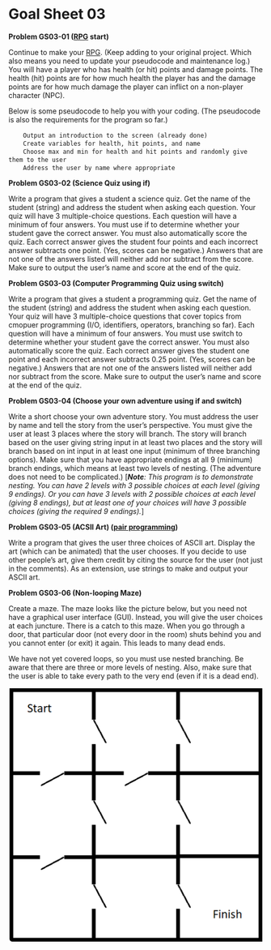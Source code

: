 # Goal Sheet 03

**Problem GS03-01 ([RPG](https://github.com/MichaelTMiyoshi/CPPwithMiyoshi/blob/master/Problems/RPG_Requirements.md) start)**

Continue to make your [RPG](https://github.com/MichaelTMiyoshi/CPPwithMiyoshi/blob/master/Problems/RPG_Requirements.md).  (Keep adding to your original project.  Which also means you need to update your pseudocode and maintenance log.)  You will have a player who has health (or hit) points and damage points.  The health (hit) points are for how much health the player has and the damage points are for how much damage the player can inflict on a non-player character (NPC).

Below is some pseudocode to help you with your coding.  (The pseudocode is also the requirements for the program so far.)

```
	Output an introduction to the screen (already done)
	Create variables for health, hit points, and name
	Choose max and min for health and hit points and randomly give them to the user
	Address the user by name where appropriate
```

**Problem GS03-02 (Science Quiz using if)**

Write a program that gives a student a science quiz.  Get the name of the student (string) and address the student when asking each question.  Your quiz will have 3 multiple-choice questions.  Each question will have a minimum of four answers.  You must use if to determine whether your student gave the correct answer.  You must also automatically score the quiz.  Each correct answer gives the student four points and each incorrect answer subtracts one point.  (Yes, scores can be negative.)  Answers that are not one of the answers listed will neither add nor subtract from the score.  Make sure to output the user’s name and score at the end of the quiz.

**Problem GS03-03 (Computer Programming Quiz using switch)**

Write a program that gives a student a programming quiz.  Get the name of the student (string) and address the student when asking each question.  Your quiz will have 3 multiple-choice questions that cover topics from cmopuer programming (I/O, identifiers, operators, branching so far).  Each question will have a minimum of four answers.  You must use switch to determine whether your student gave the correct answer.  You must also automatically score the quiz.  Each correct answer gives the student one point and each incorrect answer subtracts 0.25 point.  (Yes, scores can be negative.)  Answers that are not one of the answers listed will neither add nor subtract from the score.  Make sure to output the user’s name and score at the end of the quiz.

**Problem GS03-04 (Choose your own adventure using if and switch)**

Write a short choose your own adventure story.  You must address the user by name and tell the story from the user’s perspective.  You must give the user at least 3 places where the story will branch.  The story will branch based on the user giving string input in at least two places and the story will branch based on int input in at least one input (minimum of three branching options).  Make sure that you have appropriate endings at all 9 (minimum) branch endings, which means at least two levels of nesting.  (The adventure does not need to be complicated.)  [_**Note**: This program is to demonstrate nesting.  You can have 2 levels with 3 possible choices at each level (giving 9 endings).  Or you can have 3 levels with 2 possible choices at each level (giving 8 endings), but at least one of your choices will have 3 possible choices (giving the required 9 endings)._]

**Problem GS03-05 (ACSII Art) ([pair programming](https://github.com/MichaelTMiyoshi/CPPwithMiyoshi/blob/master/Problems/PairProgramming.md))**

Write a program that gives the user three choices of ASCII art.  Display the art (which can be animated) that the user chooses.  If you decide to use other people’s art, give them credit by citing the source for the user (not just in the comments).  As an extension, use strings to make and output your ASCII art.

**Problem GS03-06 (Non-looping Maze)**

Create a maze.  The maze looks like the picture below, but you need not have a graphical user interface (GUI).  Instead, you will give the user choices at each juncture.  There is a catch to this maze.  When you go through a door, that particular door (not every door in the room) shuts behind you and you cannot enter (or exit) it again.  This leads to many dead ends.

We have not yet covered loops, so you must use nested branching.  Be aware that there are three or more levels of nesting.  Also, make sure that the user is able to take every path to the very end (even if it is a dead end).

![picture](https://github.com/MichaelTMiyoshi/CPPwithMiyoshi/blob/master/images/CPPMaze.png)
